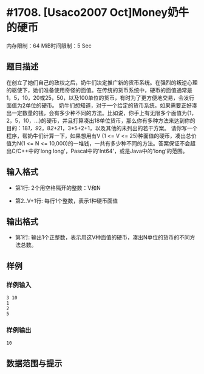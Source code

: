 # #1708. [Usaco2007 Oct]Money奶牛的硬币

内存限制：64 MiB时间限制：5 Sec

## 题目描述

在创立了她们自己的政权之后，奶牛们决定推广新的货币系统。在强烈的叛逆心理的驱使下，她们准备使用奇怪的面值。在传统的货币系统中，硬币的面值通常是1，5，10，20或25，50，以及100单位的货币，有时为了更方便地交易，会发行面值为2单位的硬币。 奶牛们想知道，对于一个给定的货币系统，如果需要正好凑出一定数量的钱，会有多少种不同的方法。比如说，你手上有无限多个面值为{1，2，5，10，...}的硬币，并且打算凑出18单位货币，那么你有多种方法来达到你的目的：18*1，9*2，8*2+2*1，3*5+2+1，以及其他的未列出的若干方案。 请你写一个程序，帮奶牛们计算一下，如果想用有V (1 <= V <= 25)种面值的硬币，凑出总价值为N(1 <= N <= 10,000)的一堆钱，一共有多少种不同的方法。答案保证不会超出C/C++中的'long long'，Pascal中的'Int64'，或是Java中的'long'的范围。 

## 输入格式

* 第1行: 2个用空格隔开的整数：V和N 

* 第2..V+1行: 每行1个整数，表示1种硬币面值

## 输出格式

* 第1行: 输出1个正整数，表示用这V种面值的硬币，凑出N单位的货币的不同方法总数。 

## 样例

### 样例输入

    
    3 10
    1
    2
    5
    
    

### 样例输出

    
    10
    

## 数据范围与提示
